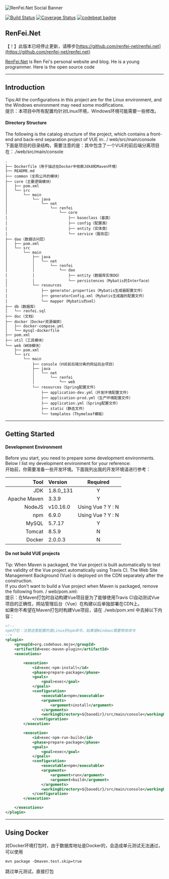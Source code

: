 ![RenFei.Net Social Banner](https://s3.amazonaws.com/s3.renfei.net/wide-social-banner.png)

[![Build Status](https://travis-ci.org/NeilRen/RenFei.Net.svg?branch=master)](https://travis-ci.org/NeilRen/RenFei.Net)
[![Coverage Status](https://coveralls.io/repos/github/NeilRen/RenFei.Net/badge.svg?branch=master)](https://coveralls.io/github/NeilRen/RenFei.Net?branch=master)
[![codebeat badge](https://codebeat.co/badges/aa156256-094d-4d10-8df3-34682eac16b0)](https://codebeat.co/projects/github-com-neilren-renfei-net-master)

## RenFei.Net
【！】此版本已经停止更新，请移步[https://github.com/renfei-net/renfei.net](https://github.com/renfei-net/renfei.net)

[RenFei.Net](https://www.renfei.net) is Ren Fei's personal website and blog. He is a young programmer. Here is the open source code
 
---
 
## Introduction
Tips:All the configurations in this project are for the Linux environment, and the Windows environment may need some modifications.  
提示：本项目中所有配置均针对Linux环境，Windows环境可能需要一些修改。
 
#### Directory Structure
The following is the catalog structure of the project, which contains a front-end and back-end separation project of VUE in:. / web/src/main/console  
下面是项目的目录结构，需要注意的是：其中包含了一个VUE的前后端分离项目在：./web/src/main/console
```
.
├── Dockerfile（用于描述在Docker中依赖Jdk8和Maven环境）
├── README.md
├── common（全局公共的模块）
├── core（主要逻辑模块）
│   ├── pom.xml
│   └── src
│       └── main
│           └── java
│               └── net
│                   └── renfei
│                       └── core
│                           ├── baseclass（基类）
│                           ├── config（配置类）
│                           ├── entity（实体类）
│                           └── service（服务层）
├── dao（数据访问层）
│   ├── pom.xml
│   └── src
│       └── main
│           ├── java
│           │   └── net
│           │       └── renfei
│           │           └── dao
│           │               ├── entity（数据库实体DO）
│           │               └── persistences（Mybatis的Interface）
│           └── resources
│               ├── generator.properties（Mybatis生成器配置文件）
│               ├── generatorConfig.xml（Mybatis生成器的配置文件）
│               └── mapper（Mybatis的xml）
├── db（数据库）
│   └── renfei.sql
├── doc（文档）
├── docker（Docker资源编排）
│   ├── docker-compose.yml
│   └── mysql-dockerfile
├── pom.xml
├── util（工具模块）
└── web（WEB模块）
    ├── pom.xml
    └── src
        └── main
            ├── console（VUE前后端分离的网站后台项目）
            ├── java
            │   └── net
            │       └── renfei
            │           └── web
            └── resources（Spring配置文件）
                ├── application-dev.yml（开发环境配置文件）
                ├── application-prod.yml（生产环境配置文件）
                ├── application.yml（Spring配置文件）
                ├── static（静态文件）
                └── templates（Thymeleaf模板）
```

---

## Getting Started

#### Development Environment
Before you start, you need to prepare some development environments. Below I list my development environment for your reference:  
开始前，你需要准备一些开发环境。下面我列出我的开发环境请进行参考：  

| Tool | Version | Required|
|------:|:------|:------:|
| JDK | 1.8.0_131 | Y |
| Apache Maven | 3.3.9 | Y |
| NodeJS | v10.16.0 | Using Vue ? Y : N |
| npm | 6.9.0 | Using Vue ? Y : N |
| MySQL | 5.7.17 | Y |
| Tomcat | 8.5.9 | N |
| Docker | 2.0.0.3 | N |

#### Do not build VUE projects
Tip: When Maven is packaged, the Vue project is built automatically to test the validity of the Vue project automatically using Travis CI. The Web Site Management Background (Vue) is deployed on the CDN separately after the construction.  
If you don't want to build a Vue project when Maven is packaged, remove the following from. / web/pom.xml:  
提示：在Maven打包时自动构建Vue项目是为了能够使用Travis CI自动测试Vue项目的正确性，网站管理后台（Vue）在构建以后单独部署在CDN上。  
如果你不希望在Maven打包时构建Vue项目，请在 ./web/pom.xml 中去掉以下内容：  
```xml
<!--
npm打包：注意这里配置的是Linux的npm命令，如果是Windows需要修改命令
-->
<plugin>
    <groupId>org.codehaus.mojo</groupId>
    <artifactId>exec-maven-plugin</artifactId>
    <executions>

        <execution>
            <id>exec-npm-install</id>
            <phase>prepare-package</phase>
            <goals>
                <goal>exec</goal>
            </goals>
            <configuration>
                <executable>npm</executable>
                <arguments>
                    <argument>install</argument>
                </arguments>
                <workingDirectory>${basedir}/src/main/console</workingDirectory>
            </configuration>
        </execution>

        <execution>
            <id>exec-npm-run-build</id>
            <phase>prepare-package</phase>
            <goals>
                <goal>exec</goal>
            </goals>
            <configuration>
                <executable>npm</executable>
                <arguments>
                    <argument>run</argument>
                    <argument>build</argument>
                </arguments>
                <workingDirectory>${basedir}/src/main/console</workingDirectory>
            </configuration>
        </execution>

    </executions>
</plugin>
```

---

## Using Docker
对Docker环境打包时，由于数据库地址是Docker的，会造成单元测试无法通过，可以使用
```
mvn package -Dmaven.test.skip=true
```
跳过单元测试，直接打包
